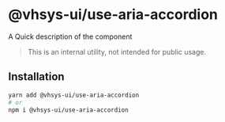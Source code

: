 # @vhsys-ui/use-aria-accordion

A Quick description of the component

> This is an internal utility, not intended for public usage.

## Installation

```sh
yarn add @vhsys-ui/use-aria-accordion
# or
npm i @vhsys-ui/use-aria-accordion
```
